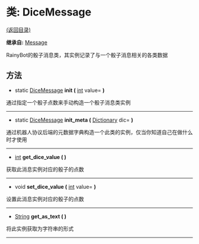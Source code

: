 # 类: DiceMessage  
[(返回目录)](README.md)  
  
**继承自:** [Message](Message.md)  
  
RainyBot的骰子消息类，其实例记录了与一个骰子消息相关的各类数据  
  
## 方法 
  
- static [DiceMessage](DiceMessage.md) **init (** [int](https://docs.godotengine.org/en/latest/classes/class_int.html) value= **)**  
  
通过指定一个骰子点数来手动构造一个骰子消息类实例  
  
---  
  
- static [DiceMessage](DiceMessage.md) **init_meta (** [Dictionary](https://docs.godotengine.org/en/latest/classes/class_dictionary.html) dic= **)**  
  
通过机器人协议后端的元数据字典构造一个此类的实例，仅当你知道自己在做什么时才使用  
  
---  
  
-  [int](https://docs.godotengine.org/en/latest/classes/class_int.html) **get_dice_value ( )**  
  
获取此消息实例对应的骰子的点数  
  
---  
  
-  void **set_dice_value (** [int](https://docs.godotengine.org/en/latest/classes/class_int.html) value= **)**  
  
设置此消息实例对应的骰子的点数  
  
---  
  
-  [String](https://docs.godotengine.org/en/latest/classes/class_string.html) **get_as_text ( )**  
  
将此实例获取为字符串的形式  
  
---  
  

